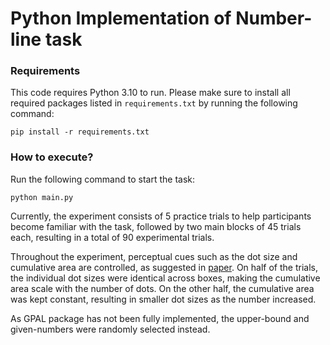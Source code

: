 # Python Implementation of Number-line task

### Requirements
This code requires Python 3.10 to run.
Please make sure to install all required packages listed in ```requirements.txt``` by running the following command:

```
pip install -r requirements.txt
```

### How to execute?
Run the following command to start the task:
```
python main.py
```

Currently, the experiment consists of 5 practice trials to help participants become familiar with the task, followed by two main blocks of 45 trials each, resulting in a total of 90 experimental trials. 

Throughout the experiment, perceptual cues such as the dot size and cumulative area are controlled, as suggested in [paper](https://link.springer.com/article/10.3758/s13423-021-02041-5). On half of the trials, the individual dot sizes were identical across boxes, making the cumulative area scale with the number of dots. On the other half, the cumulative area was kept constant, resulting in smaller dot sizes as the number increased. 

As GPAL package has not been fully implemented, the upper-bound and given-numbers were randomly selected instead.
